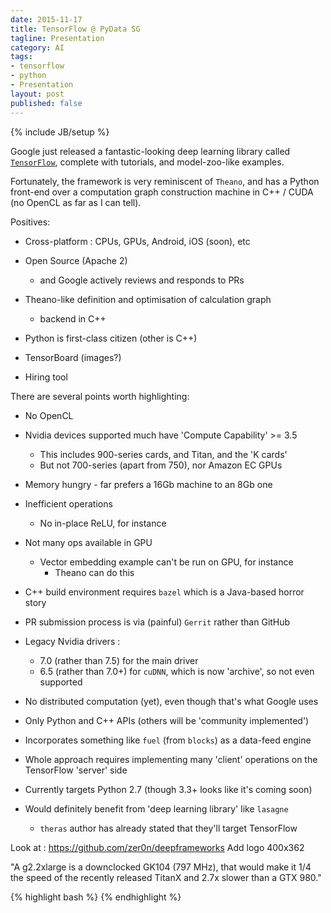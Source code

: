 ```yaml
---
date: 2015-11-17
title: TensorFlow @ PyData SG 
tagline: Presentation
category: AI
tags:
- tensorflow
- python
- Presentation
layout: post
published: false
---
```

{% include JB/setup %}

Google just released a fantastic-looking deep learning library called [```TensorFlow```](http://www.tensorflow.org/), 
complete with tutorials, and model-zoo-like examples.

Fortunately, the framework is very reminiscent of ```Theano```, and has a Python front-end over
a computation graph construction machine in C++ / CUDA (no OpenCL as far as I can tell).

Positives:

*  Cross-platform : CPUs, GPUs, Android, iOS (soon), etc

*  Open Source (Apache 2)
   +   and Google actively reviews and responds to PRs

*  Theano-like definition and optimisation of calculation graph
   +   backend in C++

*  Python is first-class citizen (other is C++)

*  TensorBoard (images?)

*  Hiring tool



There are several points worth highlighting:

*  No OpenCL

*  Nvidia devices supported much have 'Compute Capability' >= 3.5
   +   This includes 900-series cards, and Titan, and the 'K cards'
   +   But not 700-series (apart from 750), nor Amazon EC GPUs
  
*  Memory hungry - far prefers a 16Gb machine to an 8Gb one

*  Inefficient operations
   +   No in-place ReLU, for instance

*  Not many ops available in GPU
   +   Vector embedding example can't be run on GPU, for instance
       -   Theano can do this

*  C++ build environment requires ```bazel``` which is a Java-based horror story

*  PR submission process is via (painful) ```Gerrit``` rather than GitHub

*  Legacy Nvidia drivers : 
   +  7.0 (rather than 7.5) for the main driver
   +  6.5 (rather than 7.0+) for ```cuDNN```, which is now 'archive', so not even supported

*  No distributed computation (yet), even though that's what Google uses

*  Only Python and C++ APIs (others will be 'community implemented')

*  Incorporates something like ```fuel``` (from ```blocks```) as a data-feed engine

*  Whole approach requires implementing many 'client' operations on the TensorFlow 'server' side

*  Currently targets Python 2.7 (though 3.3+ looks like it's coming soon)

*  Would definitely benefit from 'deep learning library' like ```lasagne```
   +   ```theras``` author has already stated that they'll target TensorFlow


Look at : 
  https://github.com/zer0n/deepframeworks
  Add logo 400x362



"A g2.2xlarge is a downclocked GK104 (797 MHz), that would make it 1/4 the speed of the recently released TitanX and 2.7x slower than a GTX 980."

{% highlight bash %}
{% endhighlight %}

